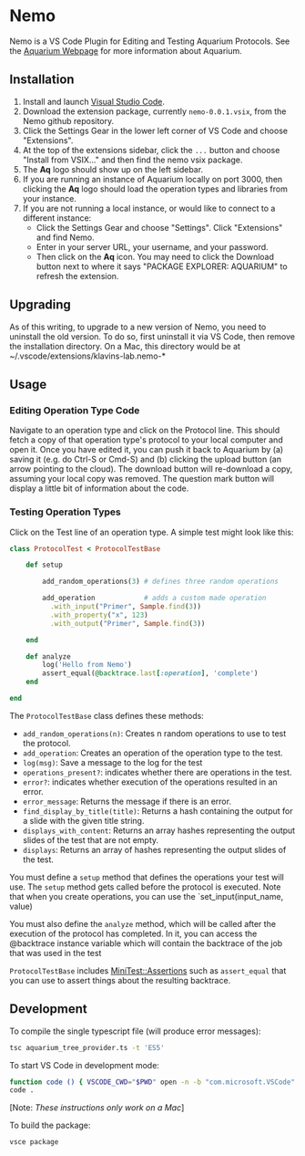 # Nemo

Nemo is a VS Code Plugin for Editing and Testing Aquarium Protocols. See the [Aquarium Webpage](https://www.aquarium.bio/) for more information about Aquarium.

## Installation

1. Install and launch [Visual Studio Code](https://code.visualstudio.com/).
1. Download the extension package, currently `nemo-0.0.1.vsix`, from the Nemo github repository.
1. Click the Settings Gear in the lower left corner of VS Code and choose "Extensions".
1. At the top of the extensions sidebar, click the `...` button and choose "Install from VSIX..." and then find the nemo vsix package.
1. The **Aq** logo should show up on the left sidebar.
1. If you are running an instance of Aquarium locally on port 3000, then clicking the **Aq** logo should load the operation types and libraries from your instance.
1. If you are not running a local instance, or would like to connect to a different instance:
   - Click the Settings Gear and choose "Settings". Click "Extensions" and find Nemo.
   - Enter in your server URL, your username, and your password.
   - Then click on the **Aq** icon. You may need to click the Download button next to where it says "PACKAGE EXPLORER: AQUARIUM" to refresh the extension.

## Upgrading

As of this writing, to upgrade to a new version of Nemo, you need to uninstall the old version. To do so, first uninstall it via VS Code, then remove the installation directory. On a Mac, this directory would be at ~/.vscode/extensions/klavins-lab.nemo-\*

## Usage

### Editing Operation Type Code

Navigate to an operation type and click on the Protocol line.
This should fetch a copy of that operation type's protocol to your local computer and open it.
Once you have edited it, you can push it back to Aquarium by (a) saving it (e.g. do Ctrl-S or Cmd-S) and (b) clicking the upload button (an arrow pointing to the cloud).
The download button will re-download a copy, assuming your local copy was removed. The question mark button will display a little bit of information about the code.

### Testing Operation Types

Click on the Test line of an operation type. A simple test might look like this:

```ruby
class ProtocolTest < ProtocolTestBase

    def setup

        add_random_operations(3) # defines three random operations

        add_operation            # adds a custom made operation
          .with_input("Primer", Sample.find(3))
          .with_property("x", 123)
          .with_output("Primer", Sample.find(3))

    end

    def analyze
        log('Hello from Nemo')
        assert_equal(@backtrace.last[:operation], 'complete')
    end

end
```

The `ProtocolTestBase` class defines these methods:

- `add_random_operations(n)`: Creates n random operations to use to test the protocol.
- `add_operation`: Creates an operation of the operation type to the test.
- `log(msg)`: Save a message to the log for the test
- `operations_present?`: indicates whether there are operations in the test.
- `error?`: indicates whether execution of the operations resulted in an error.
- `error_message`: Returns the message if there is an error.
- `find_display_by_title(title)`: Returns a hash containing the output for a slide with the given title string.
- `displays_with_content`: Returns an array hashes representing the output slides of the test that are not empty.
- `displays`: Returns an array of hashes representing the output slides of the test.

You must define a `setup` method that defines the operations your test will use.
The `setup` method gets called before the protocol is executed.
Note that when you create operations, you can use the `set_input(input_name, value)

You must also define the `analyze` method, which will be called after the execution of the protocol has completed.
In it, you can access the @backtrace instance variable which will contain the backtrace of the job that was used in the test

`ProtocolTestBase` includes [MiniTest::Assertions](http://docs.seattlerb.org/minitest/Minitest/Assertions.html) such as `assert_equal` that you can use to assert things about the resulting backtrace.

## Development

To compile the single typescript file (will produce error messages):

```bash
tsc aquarium_tree_provider.ts -t 'ES5'
```

To start VS Code in development mode:

```bash
function code () { VSCODE_CWD="$PWD" open -n -b "com.microsoft.VSCode" --args $*; }
code .
```

[Note: _These instructions only work on a Mac_]

To build the package:

```bash
vsce package
```
